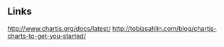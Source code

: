 ## Links
http://www.chartjs.org/docs/latest/
http://tobiasahlin.com/blog/chartjs-charts-to-get-you-started/